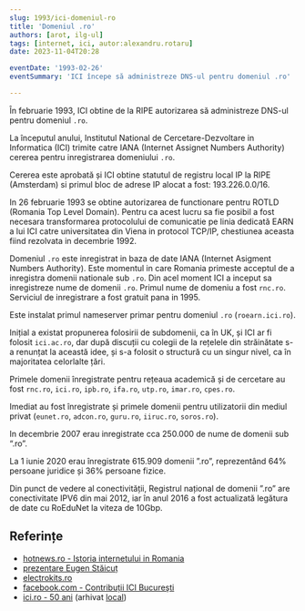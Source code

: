 ```yaml
---
slug: 1993/ici-domeniul-ro
title: 'Domeniul .ro'
authors: [arot, ilg-ul]
tags: [internet, ici, autor:alexandru.rotaru]
date: 2023-11-04T20:28

eventDate: '1993-02-26'
eventSummary: 'ICI începe să administreze DNS-ul pentru domeniul .ro'

---
```


În februarie 1993, ICI obtine de la RIPE autorizarea să
administreze DNS-ul pentru domeniul `.ro`.

<!-- truncate -->

La începutul anului,
Institutul National de Cercetare-Dezvoltare in Informatica (ICI) trimite
catre IANA (Internet Assignet Numbers Authority) cererea pentru
inregistrarea domeniului `.ro`.

Cererea este aprobată și ICI obtine statutul de registru local IP la RIPE
(Amsterdam) si
primul bloc de adrese IP alocat a fost: 193.226.0.0/16.

In 26 februarie 1993 se obtine autorizarea de functionare pentru ROTLD
(Romania Top Level Domain). Pentru ca acest lucru sa fie posibil a fost
necesara transformarea protocolului de comunicatie pe linia dedicată
EARN a lui ICI catre universitatea din Viena in protocol TCP/IP,
chestiunea aceasta fiind rezolvata in decembrie 1992.

Domeniul `.ro` este inregistrat in baza de date IANA (Internet
Asigment Numbers Authority). Este momentul in care Romania primeste
acceptul de a inregistra domenii nationale sub `.ro`. Din acel
moment ICI a inceput sa inregistreze nume de domenii `.ro`.
Primul nume de domeniu a fost `rnc.ro`.
Serviciul de inregistrare a fost gratuit pana in 1995.

Este instalat primul nameserver primar pentru domeniul `.ro` (`roearn.ici.ro`).

Inițial a existat propunerea folosirii de subdomenii, ca în UK, și ICI ar
fi folosit `ici.ac.ro`, dar după discuții cu colegii de la rețelele din
străinătate s-a renunțat la această idee, și s-a folosit o structură
cu un singur nivel, ca în majoritatea celorlalte țări.

Primele domenii înregistrate pentru rețeaua academică și de cercetare au fost
`rnc.ro`, `ici.ro`, `ipb.ro`, `ifa.ro`, `utp.ro`, `imar.ro`, `cpes.ro`.

Imediat au fost înregistrate și primele domenii pentru utilizatorii din mediul
privat (`eunet.ro`, `adcon.ro`, `guru.ro`, `iiruc.ro`, `soros.ro`).

In decembrie 2007 erau inregistrate cca 250.000 de nume de domenii sub “.ro”.

La 1 iunie 2020 erau înregistrate 615.909 domenii ”.ro”, reprezentând 64%
persoane juridice și 36% persoane fizice.

Din punct de vedere al conectivității, Registrul național de domenii ”.ro” are
conectivitate IPV6 din mai 2012, iar în anul 2016 a fost actualizată legătura de date
cu RoEduNet la viteza de 10Gbp.

## Referințe

- [hotnews.ro - Istoria internetului in Romania](https://economie.hotnews.ro/stiri-20_ani_internet-15969144-istoria-internetului-romania-alexandru-rotaru-nu-pot-spun-inventat-noi-ceva-plus-aici-romania-doar-majoritatea-noutatilor-adoptat-printre-primii.htm)
- [prezentare Eugen Stăicuț](https://www.youtube.com/watch?v=grpiDxhkgmU)
- [electrokits.ro](https://www.electrokits.ro/scurt-istoric-al-internetului-in-romania/)
- [facebook.com - Contribuții ICI Bucureşti](https://www.facebook.com/ICIBucuresti/posts/3488728511216217/)
- [ici.ro - 50 ani](https://www.ici.ro/documents/24/ICI_Bucuresti-50_ani_tdHL8av.pdf)  (arhivat [local](https://cronica-it.github.io/arhiva/))

